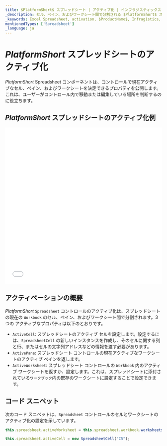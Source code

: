 ```yaml
---
title: $PlatformShort$ スプレッドシート | アクティブ化 | インフラジスティックス
_description: セル、ペイン、およびワークシート間で分割される $PlatformShort$ スプレッドシート コントロールのアクティブ化を使用する方法について説明します。$ProductName$ スプレッドシートのサンプルを是非お試しください!
_keywords: Excel Spreadsheet, activation, $ProductName$, Infragistics, Excel スプレッドシート、アクティブ化, インフラジスティックス
mentionedTypes: ['Spreadsheet']
_language: ja
---
```

# $PlatformShort$ スプレッドシートのアクティブ化

$PlatformShort$ Spreadsheet コンポーネントは、コントロールで現在アクティブなセル、ペイン、およびワークシートを決定できるプロパティを公開します。これは、ユーザーがコントロール内で移動または編集している場所を判断するのに役立ちます。

## $PlatformShort$ スプレッドシートのアクティブ化例

<div class="sample-container loading" style="height: 500px">
    <iframe id="spreadsheet-overview-sample-iframe" src='{environment:dvDemosBaseUrl}/excel/spreadsheet-activation' width="100%" height="100%" seamless frameBorder="0" onload="onXPlatSampleIframeContentLoaded(this);" alt="$PlatformShort$ スプレッドシートのアクティブ化例"></iframe>
</div>
<sample-button src="excel/spreadsheet/activation"></sample-button>

<div class="divider--half"></div>

## アクティベーションの概要

$PlatformShort$ `Spreadsheet` コントロールのアクティブ化は、スプレッドシートの現在の `Workbook` のセル、ペイン、およびワークシート間で分割されます。3 つの アクティブなプロパティは以下のとおりです。

- `ActiveCell`: スプレッドシートのアクティブ セルを設定します。設定するには、`SpreadsheetCell` の新しいインスタンスを作成し、そのセルに関する列と行、またはセルの文字列アドレスなどの情報を渡す必要があります。
- `ActivePane`: スプレッドシート コントロールの現在アクティブなワークシートのアクティブ ペインを返します。
- `ActiveWorksheet`: スプレッドシート コントロールの `Workbook` 内のアクティブ ワークシートを返すか、設定します。これは、スプレッドシートに添付されている`ワークブック`内の既存のワークシートに設定することで設定できます。

## コード スニペット

次のコード スニペットは、`Spreadsheet` コントロールのセルとワークシートのアクティブ化の設定を示しています。

```ts
this.spreadsheet.activeWorksheet = this.spreadsheet.workbook.worksheets(1);

this.spreadsheet.activeCell = new SpreadsheetCell("C5");
```
